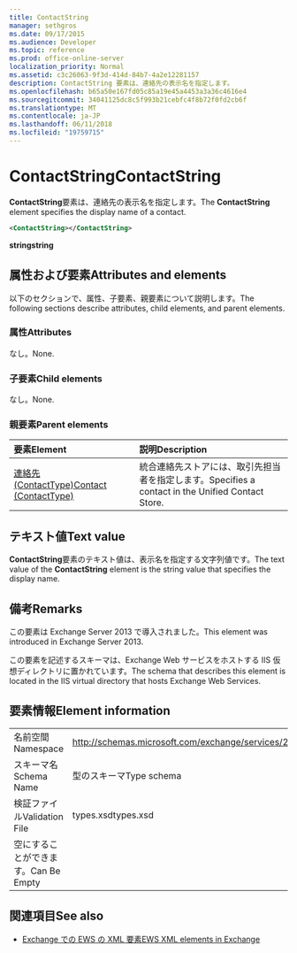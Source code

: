 ```yaml
---
title: ContactString
manager: sethgros
ms.date: 09/17/2015
ms.audience: Developer
ms.topic: reference
ms.prod: office-online-server
localization_priority: Normal
ms.assetid: c3c26063-9f3d-414d-84b7-4a2e12281157
description: ContactString 要素は、連絡先の表示名を指定します。
ms.openlocfilehash: b65a50e167fd05c85a19e45a4453a3a36c4616e4
ms.sourcegitcommit: 34041125dc8c5f993b21cebfc4f8b72f0fd2cb6f
ms.translationtype: MT
ms.contentlocale: ja-JP
ms.lasthandoff: 06/11/2018
ms.locfileid: "19759715"
---
```

# <a name="contactstring"></a><span data-ttu-id="fd7bf-103">ContactString</span><span class="sxs-lookup"><span data-stu-id="fd7bf-103">ContactString</span></span>

<span data-ttu-id="fd7bf-104">**ContactString**要素は、連絡先の表示名を指定します。</span><span class="sxs-lookup"><span data-stu-id="fd7bf-104">The **ContactString** element specifies the display name of a contact.</span></span> 
  
```XML
<ContactString></ContactString>
```

 <span data-ttu-id="fd7bf-105">**string**</span><span class="sxs-lookup"><span data-stu-id="fd7bf-105">**string**</span></span>
## <a name="attributes-and-elements"></a><span data-ttu-id="fd7bf-106">属性および要素</span><span class="sxs-lookup"><span data-stu-id="fd7bf-106">Attributes and elements</span></span>

<span data-ttu-id="fd7bf-107">以下のセクションで、属性、子要素、親要素について説明します。</span><span class="sxs-lookup"><span data-stu-id="fd7bf-107">The following sections describe attributes, child elements, and parent elements.</span></span>
  
### <a name="attributes"></a><span data-ttu-id="fd7bf-108">属性</span><span class="sxs-lookup"><span data-stu-id="fd7bf-108">Attributes</span></span>

<span data-ttu-id="fd7bf-109">なし。</span><span class="sxs-lookup"><span data-stu-id="fd7bf-109">None.</span></span>
  
### <a name="child-elements"></a><span data-ttu-id="fd7bf-110">子要素</span><span class="sxs-lookup"><span data-stu-id="fd7bf-110">Child elements</span></span>

<span data-ttu-id="fd7bf-111">なし。</span><span class="sxs-lookup"><span data-stu-id="fd7bf-111">None.</span></span>
  
### <a name="parent-elements"></a><span data-ttu-id="fd7bf-112">親要素</span><span class="sxs-lookup"><span data-stu-id="fd7bf-112">Parent elements</span></span>

|<span data-ttu-id="fd7bf-113">**要素**</span><span class="sxs-lookup"><span data-stu-id="fd7bf-113">**Element**</span></span>|<span data-ttu-id="fd7bf-114">**説明**</span><span class="sxs-lookup"><span data-stu-id="fd7bf-114">**Description**</span></span>|
|:-----|:-----|
|[<span data-ttu-id="fd7bf-115">連絡先 (ContactType)</span><span class="sxs-lookup"><span data-stu-id="fd7bf-115">Contact (ContactType)</span></span>](contact-contacttype.md) <br/> |<span data-ttu-id="fd7bf-116">統合連絡先ストアには、取引先担当者を指定します。</span><span class="sxs-lookup"><span data-stu-id="fd7bf-116">Specifies a contact in the Unified Contact Store.</span></span>  <br/> |
   
## <a name="text-value"></a><span data-ttu-id="fd7bf-117">テキスト値</span><span class="sxs-lookup"><span data-stu-id="fd7bf-117">Text value</span></span>

<span data-ttu-id="fd7bf-118">**ContactString**要素のテキスト値は、表示名を指定する文字列値です。</span><span class="sxs-lookup"><span data-stu-id="fd7bf-118">The text value of the **ContactString** element is the string value that specifies the display name.</span></span> 
  
## <a name="remarks"></a><span data-ttu-id="fd7bf-119">備考</span><span class="sxs-lookup"><span data-stu-id="fd7bf-119">Remarks</span></span>

<span data-ttu-id="fd7bf-120">この要素は Exchange Server 2013 で導入されました。</span><span class="sxs-lookup"><span data-stu-id="fd7bf-120">This element was introduced in Exchange Server 2013.</span></span>
  
<span data-ttu-id="fd7bf-121">この要素を記述するスキーマは、Exchange Web サービスをホストする IIS 仮想ディレクトリに置かれています。</span><span class="sxs-lookup"><span data-stu-id="fd7bf-121">The schema that describes this element is located in the IIS virtual directory that hosts Exchange Web Services.</span></span>
  
## <a name="element-information"></a><span data-ttu-id="fd7bf-122">要素情報</span><span class="sxs-lookup"><span data-stu-id="fd7bf-122">Element information</span></span>

|||
|:-----|:-----|
|<span data-ttu-id="fd7bf-123">名前空間</span><span class="sxs-lookup"><span data-stu-id="fd7bf-123">Namespace</span></span>  <br/> |http://schemas.microsoft.com/exchange/services/2006/types  <br/> |
|<span data-ttu-id="fd7bf-124">スキーマ名</span><span class="sxs-lookup"><span data-stu-id="fd7bf-124">Schema Name</span></span>  <br/> |<span data-ttu-id="fd7bf-125">型のスキーマ</span><span class="sxs-lookup"><span data-stu-id="fd7bf-125">Type schema</span></span>  <br/> |
|<span data-ttu-id="fd7bf-126">検証ファイル</span><span class="sxs-lookup"><span data-stu-id="fd7bf-126">Validation File</span></span>  <br/> |<span data-ttu-id="fd7bf-127">types.xsd</span><span class="sxs-lookup"><span data-stu-id="fd7bf-127">types.xsd</span></span>  <br/> |
|<span data-ttu-id="fd7bf-128">空にすることができます。</span><span class="sxs-lookup"><span data-stu-id="fd7bf-128">Can Be Empty</span></span>  <br/> ||
   
## <a name="see-also"></a><span data-ttu-id="fd7bf-129">関連項目</span><span class="sxs-lookup"><span data-stu-id="fd7bf-129">See also</span></span>



- [<span data-ttu-id="fd7bf-130">Exchange での EWS の XML 要素</span><span class="sxs-lookup"><span data-stu-id="fd7bf-130">EWS XML elements in Exchange</span></span>](ews-xml-elements-in-exchange.md)

